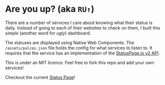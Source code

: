 # Are you up? (aka `RU↑`)

There are a number of services I care about knowing what their status is daily. 
Instead of going to each of their websites to check on them, I built this _simple_
(another word for _ugly_) dashboard.

The statuses are displayed using Native Web Components. The `/assets/palces.json`
file holds the config for what services to listen to. It requires that the service
has an implementation of the [StatusPage.io v2 API](https://help.statuspage.io/knowledge_base/topics/api-information).

This is under an MIT licence. Feel free to fork this repo and add your own services!

Checkout the current [Status Page](https://kyle-west.github.io/are-you-up/)!

